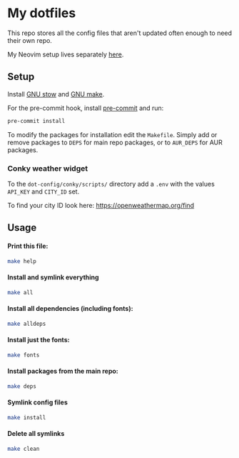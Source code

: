 # My dotfiles
This repo stores all the config files that aren't updated often enough to need
their own repo.

My Neovim setup lives separately [here](https://github.com/Yttrium-32/nvim-config).

## Setup
Install [GNU stow](https://www.gnu.org/software/stow/) and
[GNU make](https://www.gnu.org/software/make/).

For the pre-commit hook, install [pre-commit](https://pre-commit.com/#install)
and run:
```bash
pre-commit install
```

To modify the packages for installation edit the `Makefile`. Simply add or
remove packages to `DEPS` for main repo packages, or to `AUR_DEPS` for AUR
packages.

### Conky weather widget
To the `dot-config/conky/scripts/` directory add a `.env` with the values
`API_KEY` and `CITY_ID` set.

To find your city ID look here: https://openweathermap.org/find

## Usage
#### Print this file:
```bash
make help
```

#### Install and symlink everything
```bash
make all
```

#### Install all dependencies (including fonts):
```bash
make alldeps
```

#### Install just the fonts:
```bash
make fonts
```

#### Install packages from the main repo:
```bash
make deps
```

#### Symlink config files
```bash
make install
```

#### Delete all symlinks
```bash
make clean
```
